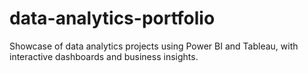 # data-analytics-portfolio
Showcase of data analytics projects using Power BI and Tableau, with interactive dashboards and business insights.
